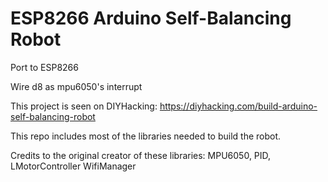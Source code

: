 # ESP8266 Arduino Self-Balancing Robot

Port to ESP8266

Wire d8 as mpu6050's interrupt

This project is seen on DIYHacking: https://diyhacking.com/build-arduino-self-balancing-robot

This repo includes most of the libraries needed to build the robot.

Credits to the original creator of these libraries: 
  MPU6050, 
  PID, 
  LMotorController
  WifiManager
